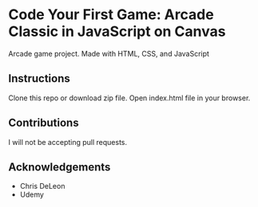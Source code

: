# Code Your First Game: Arcade Classic in JavaScript on Canvas 
Arcade game project. Made with HTML, CSS, and JavaScript 

## Instructions
Clone this repo or download zip file. Open index.html file in your browser.

## Contributions
I will not be accepting pull requests.

## Acknowledgements 
* Chris DeLeon
* Udemy
